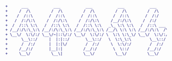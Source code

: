 ```diff
+      ___           ___           ___           ___           ___     
+     /  /\         /  /\         /  /\         /  /\         /  /\    
+    /  /::\       /  /::\       /  /::\       /  /::\       /  /:/    
+   /  /:/\:\     /  /:/\:\     /  /:/\:\     /__/:/\:\     /  /:/     
+  /  /::\ \:\   /  /::\ \:\   /  /::\ \:\   _\_ \:\ \:\   /  /::\ ___ 
+ /__/:/\:\_\:\ /__/:/\:\_\:\ /__/:/\:\_\:\ /__/\ \:\ \:\ /__/:/\:\  /\
+ \__\/  \:\/:/ \__\/~|::\/:/ \__\/  \:\/:/ \  \:\ \:\_\/ \__\/  \:\/:/
+      \__\::/     |  |:|::/       \__\::/   \  \:\_\:\        \__\::/ 
+      /  /:/      |  |:|\/        /  /:/     \  \:\/:/        /  /:/  
+     /__/:/       |__|:|         /__/:/       \  \::/        /__/:/   
+     \__\/         \__\|         \__\/         \__\/         \__\/    
                                                                                                                             
```

<!--### _♨ My name is Arash and I'm studying Software Engineering in QIAU ♨_
### _🔭 I’m currently the head of Software Engineering at <a href="https://sites.google.com/view/mrl-hsl" target="_blank">MRL</a> humanoid robots laboratory 🔭_

![](https://github.com/arashrahmani/arashrahmani/blob/master/gifs/new.gif) 
![Snake animation](https://github.com/arashrahmani/arashrahmani/blob/output/github-contribution-grid-snake.svg)

**arashrahmani/arashrahmani** is a ✨ _special_ ✨ repository because its `README.md` (this file) appears on your GitHub profile.

Here are some ideas to get you started:

- 🔭 I’m currently working on ...
- 🌱 I’m currently learning ...
- 👯 I’m looking to collaborate on ...
- 🤔 I’m looking for help with ...
- 💬 Ask me about ...
- 📫 How to reach me: ...
- 😄 Pronouns: ...
- ⚡ Fun fact: ...
-->
